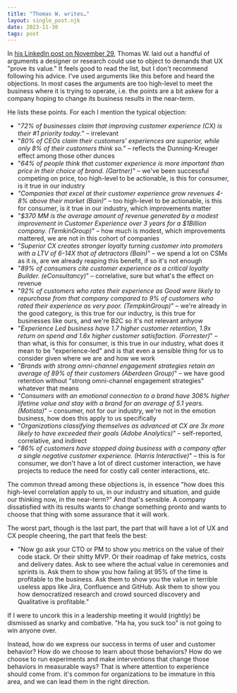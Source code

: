 ```yaml
---
title: "Thomas W. writes…"
layout: single_post.njk
date: 2023-11-30
tags: post
---
```


In [his LinkedIn post on November 29](https://www.linkedin.com/posts/thomasianwilson_next-time-someone-questions-you-as-a-researcher-activity-7136002995019780096-z-0W/), Thomas W. laid out a handful of arguments a designer or research could use to object to demands that UX "prove its value." It feels good to read the list, but I don't recommend following his advice. I've used arguments like this before and heard the objections. In most cases the arguments are too high-level to meet the business where it is trying to operate, i.e. the points are a bit askew for a company hoping to change its business results in the near-term.

He lists these points. For each I mention the typical objection:
- "_72% of businesses claim that improving customer experience (CX) is their #1 priority today._" – irrelevant
- "_80% of CEOs claim their customers’ experiences are superior, while only 8% of their customers think so._" – reflects the Dunning-Kreuger effect among those other dunces
- "_64% of people think that customer experience is more important than price in their choice of brand. (Gartner)_" – we've been successful competing on price, too high-level to be actionable, is this for consumer, is it true in our industry
- _"Companies that excel at their customer experience grow revenues 4-8% above their market (Bain)_" – too high-level to be actionable, is this for consumer, is it true in our industry, which improvements matter
- "_$370 MM is the average amount of revenue generated by a modest improvement in Customer Experience over 3 years for a $1Billion company. (TemkinGroup)_" – how much is modest, which improvements mattered, we are not in this cohort of companies
- "_Superior CX creates stronger loyalty turning customer into promoters with a LTV of 6-14X that of detractors (Bain)_" – we spend a lot on CSMs as it is, are we already reaping this benefit, if so it's not enough
- "_89% of consumers cite customer experience as a critical loyalty Builder. (eConsultancy)_" – correlative, sure but what's the effect on revenue
- "_92% of customers who rates their experience as Good were likely to repurchase from that company compared to 9% of customers who rated their experience as very poor. (TempkinGroup)_" – we're already in the good category, is this true for our inductry, is this true for businesses like ours, and we're B2C so it's not relevant anhyow
- "_Experience Led business have 1.7 higher customer retention, 1.9x return on spend and 1.6x higher customer satisfaction. (Forrester)_" – than what, is this for consumer, is this true in our industry, what does it mean to be "experience-led" and is that even a sensible thing for us to consider given where we are and how we work
- "_Brands with strong omni-channel engagement strategies retain an average of 89% of their customers (Aberdeen Group)_" – we have good retention without "strong omni-channel engagement strategies" whatever that means
- "_Consumers with an emotional connection to a brand have 306% higher lifetime value and stay with a brand for an average of 5.1 years. (Motista)_" – consumer, not for our industry, we're not in the emotion business, how does this apply to us specifically
- "_Organizations classifying themselves as advanced at CX are 3x more likely to have exceeded their goals (Adobe Analytics)_" – self-reported, correlative, and indirect
- "_86% of customers have stopped doing business with a company after a single negative customer experience. (Harris Interactive)_" – this is for consumer, we don't have a lot of direct customer interaction, we have projects to reduce the need for costly call center interactions, etc.

The common thread among these objections is, in essence "how does this high-level correlation apply to us, in our industry and situation, and guide our thinking now, in the near-term?" And that's sensible. A company dissatisfied with its results wants to change something pronto and wants to choose that thing with some assurance that it will work.

The worst part, though is the last part, the part that will have a lot of UX and CX people cheering, the part that feels the best:

- "Now go ask your CTO or PM to show you metrics on the value of their code stack. Or their shitty MVP. Or their roadmap of fake metrics, costs and delivery dates. Ask to see where the actual value in ceremonies and sprints is. Ask them to show you how failing at 95% of the time is profitable to the business. Ask them to show you the value in terrible useless apps like Jira, Confluence and GitHub. Ask them to show you how democratized research and crowd sourced discovery and Qualitative is profitable."

If I were to uncork this in a leadership meeting it would (rightly) be dismissed as snarky and combative. "Ha ha, you suck too" is not going to win anyone over.

Instead, how do we express our success in terms of user and customer behavior? How do we choose to learn about those behaviors? How do we choose to run experiments and make interventions that change those behaviors in measurable ways? That is where attention to experience should come from. it's common for organizations to be immature in this area, and we can lead them in the right direction.

